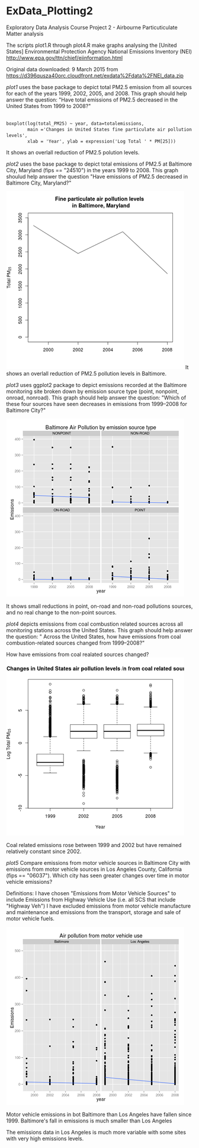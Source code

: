 # ExData_Plotting2
Exploratory Data Analysis Course Project 2 - Airbourne Particuticulate Matter analysis


The scripts plot1.R through plot4.R make graphs analysing the 
 [United States] Environmental Protection Agency National Emissions Inventory (NEI)
 http://www.epa.gov/ttn/chief/eiinformation.html

 Original data downloaded: 9 March 2015 from
 https://d396qusza40orc.cloudfront.net/exdata%2Fdata%2FNEI_data.zip


*plot1* uses the base package to depict total PM2.5 emission from all sources for each of the years 1999, 2002, 2005, and 2008. This graph should help answer the question: "Have total emissions of PM2.5 decreased in the United States from 1999 to 2008?"

```{r fig.width=6, fig.height=6}

boxplot(log(total_PM25) ~ year, data=totalemissions, 
        main ='Changes in United States fine particulate air pollution levels', 
        xlab = 'Year', ylab = expression('Log Total ' * PM[25]))

```
It shows an overlall reduction of PM2.5 polution levels. 


*plot2* uses the base package to depict total emissions of PM2.5 at Baltimore City, Maryland (fips == "24510") in the years  1999 to 2008.  This graph shoulud help answer the question "Have emissions of PM2.5 decreased in Baltimore City, Maryland?"

![PM2.5 levels are falling in Baltimore](plot2.png)
It shows an overlall reduction of PM2.5 pollution levels in Baltimore.


*plot3* uses ggplot2 package to depict emissions recorded at the Baltimore monitoring site broken down by emission source type (point, nonpoint, onroad, nonroad). This graph should help answer the question:
"Which of these four sources have seen decreases in emissions from 1999–2008 for Baltimore City?"

![In Baltimore point, on-road and non-road pollution levels fell slightly. No real change to non-point sources](plot3.png)

It shows small reductions in point, on-road and non-road pollutions sources, and no real change to the non-point sources.


*plot4* depicts emissions from coal combustion related sources across all monitoring stations across the United States.  This graph should help answer the question:
" Across the United States, how have emissions from coal combustion-related sources changed from 1999–2008?"

How have emissions from coal realated sources changed?
![Coal related emissions rose between 1999 and 2002 but have remained relatively constant since](plot4.png)

Coal related emissions rose between 1999 and 2002 but have remained relatively constant since 2002.


*plot5* Compare emissions from motor vehicle sources in Baltimore City with emissions from motor vehicle sources in Los Angeles County, California (fips == "06037"). Which city has seen greater changes over time in motor vehicle emissions?

Definitions: I have chosen "Emissions from Motor Vehicle Sources" to include Emissions from Highway Vehicle Use  (i.e. all SCS that include "Highway Veh")  I have excluded emissions from motor vehicle manufacture and maintenance and emissions from the transport, storage and sale of motor vehicle fuels.

![Baltimore vehicle emissions are lower overall, and have fell slightly.  Los Angeles vehicle emissions are higher and much more variable, over time and on average, have fallen more than Baltimore's](plot5.png)

Motor vehicle emissions in bot Baltimore than Los Angeles have fallen since 1999.
Baltimore's fall in emissions is much smaller than Los Angeles

The emissions data in Los Angeles is much more variable with some sites with very high emissions levels.

